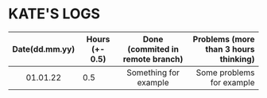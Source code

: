 # KATE'S LOGS

| Date(dd.mm.yy) | Hours (+- 0.5) | Done (commited in remote branch) | Problems (more than 3 hours thinking) |
| :------------: | -------------- | :------------------------------: | ------------------------------------: |
| 01.01.22       | 0.5            | Something for example            | Some problems for example             |
